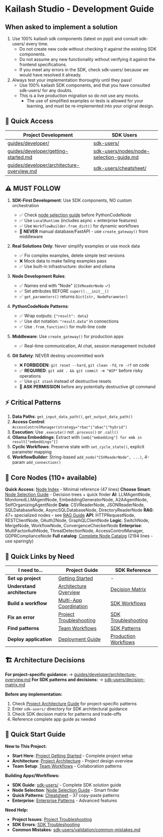 # Kailash Studio - Development Guide

## When asked to implement a solution
1. Use 100% kailash sdk components (latest on pypi) and consult sdk-users/ every time.
   - Do not create new code without checking it against the existing SDK components.
   - Do not assume any new functionality without verifying it against the frontend specifications.
   - If you meet any errors in the SDK, check sdk-users/ because we would have resolved it already.
2. Always test your implementation thoroughly until they pass!
   - Use 100% kailash SDK components, and that you have consulted sdk-users/ for any doubts.
   - This is a live production migration so do not use any mocks.
     - The use of simplified examples or tests is allowed for your learning, and must be re-implemented into your original design.

## 📁 Quick Access
| **Project Development** | **SDK Users** |
|-------------------------|---------------|
| [guides/developer/](guides/developer/) | [sdk-users/](sdk-users/) |
| [guides/developer/getting-started.md](guides/developer/getting-started.md) | [sdk-users/nodes/node-selection-guide.md](sdk-users/nodes/node-selection-guide.md) |
| [guides/developer/architecture-overview.md](guides/developer/architecture-overview.md) | [sdk-users/cheatsheet/](sdk-users/cheatsheet/) |

## ⚠️ MUST FOLLOW
1. **SDK-First Development**: Use SDK components, NO custom orchestration
    - ✅ Check [node selection guide](sdk-users/nodes/node-selection-guide.md) before PythonCodeNode
    - ✅ Use `LocalRuntime` (includes async + enterprise features)
    - ✅ Use `WorkflowBuilder.from_dict()` for dynamic workflows
    - 🚨 **NEVER** manual database/FastAPI - use `create_gateway()` from middleware

2. **Real Solutions Only**: Never simplify examples or use mock data
    - ✅ Fix complex examples, delete simple test versions
    - ❌ Mock data to make failing examples pass
    - ✅ Use built-in infrastructure: docker and ollama

3. **Node Development Rules**:
    - ✅ Names end with "Node" (`CSVReaderNode` ✓)
    - ✅ Set attributes BEFORE `super().__init__()`
    - ✅ `get_parameters()` returns `Dict[str, NodeParameter]`

4. **PythonCodeNode Patterns**:
    - ✅ Wrap outputs: `{"result": data}`
    - ✅ Use dot notation: `"result.data"` in connections
    - ✅ Use `.from_function()` for multi-line code

5. **Middleware**: Use `create_gateway()` for production apps
    - ✅ Real-time communication, AI chat, session management included

6. **Git Safety**: NEVER destroy uncommitted work
    - ❌ **FORBIDDEN**: `git reset --hard`, `git clean -fd`, `rm -rf` on code
    - ✅ **REQUIRED**: `git add . && git commit -m "WIP"` before risky operations
    - ✅ Use `git stash` instead of destructive resets
    - 🚨 **ASK PERMISSION** before any potentially destructive git command

## ⚡ Critical Patterns
1. **Data Paths**: `get_input_data_path()`, `get_output_data_path()`
2. **Access Control**: `AccessControlManager(strategy="rbac"|"abac"|"hybrid")`
3. **Execution**: Use `.execute()` not `.process()` or `.call()`
4. **Ollama Embeddings**: Extract with `[emb["embedding"] for emb in result["embeddings"]]`
5. **Cyclic Workflows**: Preserve state with `set_cycle_state()`, explicit parameter mapping
6. **WorkflowBuilder**: String-based `add_node("CSVReaderNode", ...)`, 4-param `add_connection()`

## 🔧 Core Nodes (110+ available)
**Quick Access**: [Node Index](sdk-users/nodes/node-index.md) - Minimal reference (47 lines)
**Choose Smart**: [Node Selection Guide](sdk-users/nodes/node-selection-guide.md) - Decision trees + quick finder
**AI**: LLMAgentNode, MonitoredLLMAgentNode, EmbeddingGeneratorNode, A2AAgentNode, SelfOrganizingAgentNode
**Data**: CSVReaderNode, JSONReaderNode, SQLDatabaseNode, AsyncSQLDatabaseNode, DirectoryReaderNode
**RAG**: 47+ specialized nodes - see [RAG Guide](sdk-users/developer/07-comprehensive-rag-guide.md)
**API**: HTTPRequestNode, RESTClientNode, OAuth2Node, GraphQLClientNode
**Logic**: SwitchNode, MergeNode, WorkflowNode, ConvergenceCheckerNode
**Enterprise**: MultiFactorAuthNode, ThreatDetectionNode, AccessControlManager, GDPRComplianceNode
**Full catalog**: [Complete Node Catalog](sdk-users/nodes/comprehensive-node-catalog.md) (2194 lines - use sparingly)

## 🔗 Quick Links by Need

| **I need to...** | **Project Guide** | **SDK Reference** |
|-------------------|-------------------|-------------------|
| **Set up project** | [Getting Started](guides/developer/getting-started.md) | - |
| **Understand architecture** | [Architecture Overview](guides/developer/architecture-overview.md) | [Decision Matrix](sdk-users/decision-matrix.md) |
| **Build a workflow** | [Multi-App Coordination](guides/developer/multi-app-coordination.md) | [SDK Workflows](sdk-users/workflows/) |
| **Fix an error** | [Project Troubleshooting](guides/developer/troubleshooting.md) | [SDK Troubleshooting](sdk-users/developer/05-troubleshooting.md) |
| **Find patterns** | [Team Workflows](guides/developer/team-workflows.md) | [SDK Patterns](sdk-users/patterns/) |
| **Deploy application** | [Deployment Guide](guides/developer/deployment-guide.md) | [Production Workflows](sdk-users/workflows/) |

## 🏗️ Architecture Decisions

**For project-specific guidance:** → [guides/developer/architecture-overview.md](guides/developer/architecture-overview.md)
**For SDK patterns and decisions:** → [sdk-users/decision-matrix.md](sdk-users/decision-matrix.md)

**Before any implementation:**
1. Check [Project Architecture Guide](guides/developer/architecture-overview.md) for project-specific patterns
2. Enter `sdk-users/` directory for SDK architectural guidance  
3. Check SDK decision matrix for patterns and trade-offs
4. Reference complete app guide as needed

## 🎯 Quick Start Guide

**New to This Project:**
- **Start Here**: [Project Getting Started](guides/developer/getting-started.md) - Complete project setup
- **Architecture**: [Project Architecture](guides/developer/architecture-overview.md) - Project design overview
- **Team Setup**: [Team Workflows](guides/developer/team-workflows.md) - Collaboration patterns

**Building Apps/Workflows:**
- **SDK Guide**: [sdk-users/](sdk-users/) - Complete SDK solution guide
- **Node Selection**: [Node Selection Guide](sdk-users/nodes/node-selection-guide.md) - Smart finder
- **Quick Patterns**: [Cheatsheet](sdk-users/cheatsheet/) - 37 copy-paste patterns
- **Enterprise**: [Enterprise Patterns](sdk-users/enterprise/) - Advanced features

**Need Help:**
- **Project Issues**: [Project Troubleshooting](guides/developer/troubleshooting.md)
- **SDK Errors**: [SDK Troubleshooting](sdk-users/developer/05-troubleshooting.md)
- **Common Mistakes**: [sdk-users/validation/common-mistakes.md](sdk-users/validation/common-mistakes.md)
